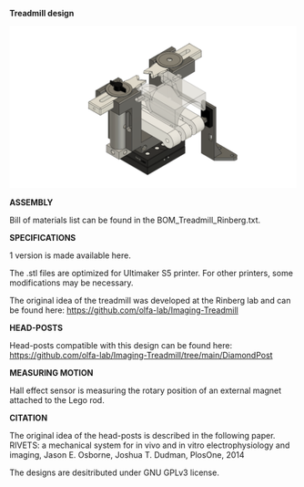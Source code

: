 **Treadmill design**

![alt text](https://github.com/misiVoroslakos/3D_printed_designs/blob/aa85294f5f6e2424111c3b9955c82323dac70ad9/Treadmill_Rinberg/Treadmill_%203_%20Rinberg.png)


**ASSEMBLY**

Bill of materials list can be found in the BOM_Treadmill_Rinberg.txt.


**SPECIFICATIONS**

1 version is made available here.

The .stl files are optimized for Ultimaker S5 printer. For other printers, some modifications may be necessary.

The original idea of the treadmill was developed at the Rinberg lab and can be found here: https://github.com/olfa-lab/Imaging-Treadmill


**HEAD-POSTS**

Head-posts compatible with this design can be found here: https://github.com/olfa-lab/Imaging-Treadmill/tree/main/DiamondPost


**MEASURING MOTION**

Hall effect sensor is measuring the rotary position of an external magnet attached to the Lego rod.


**CITATION**

The original idea of the head-posts is described in the following paper.
RIVETS: a mechanical system for in vivo and in vitro electrophysiology and imaging, Jason E. Osborne, Joshua T. Dudman, PlosOne, 2014
 

The designs are desitributed under GNU GPLv3 license.
